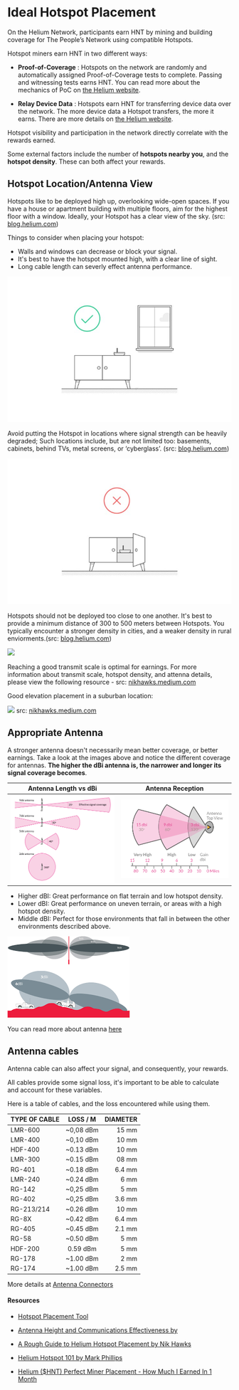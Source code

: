 # Ideal Hotspot Placement 

On the Helium Network, participants earn HNT by mining and building coverage for The People’s Network using compatible Hotspots.

Hotspot miners earn HNT in two different ways:

* **Proof-of-Coverage** : Hotspots on the network are randomly and automatically assigned Proof-of-Coverage tests to complete. Passing and witnessing tests earns HNT. You can read more about the mechanics of PoC on [the Helium website](https://docs.helium.com/blockchain/proof-of-coverage).

* **Relay Device Data** : Hotspots earn HNT for transferring device data over the network. The more device data a Hotspot transfers, the more it earns. There are more details on [the Helium website](https://docs.helium.com/blockchain/helium-token).


Hotspot visibility and participation in the network directly correlate with the rewards earned.

Some external factors include the number of **hotspots nearby you**, and the **hotspot density**. These can both affect your rewards.  

## Hotspot Location/Antenna View

Hotspots like to be deployed high up, overlooking wide-open spaces. If you have a house or apartment building with multiple floors, aim for the highest floor with a window. Ideally, your Hotspot has a clear view of the sky. (src: [blog.helium.com](https://blog.helium.com/helium-hotspot-101-1aa9dcecb5e))

Things to consider when placing your hotspot: 

* Walls and windows can decrease or block your signal.
* It's best to have the hotspot mounted high, with a clear line of sight.
* Long cable length can severly effect antenna performance.

![](../media/photos/hotspotPlacement/placement01.jpeg) 

Avoid putting the Hotspot in locations where signal strength can be heavily degraded; Such locations include, but are not limited too: basements, cabinets, behind TVs, metal screens, or ‘cyberglass’. (src: [blog.helium.com](https://blog.helium.com/helium-hotspot-101-1aa9dcecb5e))

![](../media/photos/hotspotPlacement/placement02.jpeg) 

Hotspots should not be deployed too close to one another. It's best to provide a minimum distance of 300 to 500 meters between Hotspots. You typically encounter a stronger density in cities, and a weaker density in rural enviorments.(src: [blog.helium.com](https://blog.helium.com/helium-hotspot-101-1aa9dcecb5e))

![](https://miro.medium.com/max/4520/1*tBiYItd0qtSYCV6DZF3O-Q.png)



Reaching a good transmit scale is optimal for earnings. For more information about transmit scale, hotspot density, and attenna details, please view the following resource - src: [nikhawks.medium.com](https://nikhawks.medium.com/a-rough-guide-to-helium-hotspot-placement-bb96b0b81343)


Good elevation placement in a suburban location:

![](https://miro.medium.com/max/700/1*OUhcr2mWpE_OUHey5YnEmw.jpeg) 
src: [nikhawks.medium.com](https://nikhawks.medium.com/a-rough-guide-to-helium-hotspot-placement-bb96b0b81343)


## Appropriate Antenna 

A stronger antenna doesn't necessarily mean better coverage, or better earnings. Take a look at the images above and notice the different coverage for antennas. **The higher the dBi antenna is, the narrower and longer its signal coverage becomes**.

| Antenna Length vs dBi | Antenna Reception |
|---| ---|
| ![Antenna length vs dbi](../media/photos/antenna/antenna-length-vs-dbi.png)| ![Antenna Receception](../media/photos/antenna/antenna-reception.png) | 



* Higher dBI: Great performance on flat terrain and low hotspot density.
* Lower dBI: Great performance on uneven terrain, or areas with a high hotspot density.
* Middle dBI: Perfect for those environments that fall in between the other environments described above.

![Antenna Gain on Different Terrain](../media/photos/antenna/antenna-gain-location.png)

You can read more about antenna [here](../handy-guides/antenna/overview.md) 


## Antenna cables 

Antenna cable can also affect your signal, and consequently, your rewards. 

All cables provide some signal loss, it\'s important to be able to calculate and account for these variables. 

Here is a table of cables, and the loss encountered while using them. 

| TYPE OF CABLE  |  LOSS / M  | DIAMETER |
|----------|:-------------:|------:|
| LMR-600 | ~0,08 dBm | 15 mm |
| LMR-400 | ~0,10 dBm | 10 mm |
| HDF-400 | ~0.13 dBm | 10 mm |
| LMR-300 | ~0.15 dBm | 08 mm |
| RG-401  | ~0.18 dBm | 6.4 mm |
| LMR-240 | ~0.24 dBm | 6 mm|
| RG-142  | ~0,25 dBm | 5 mm|
| RG-402  | ~0,25 dBm | 3.6 mm|
| RG-213/214 | ~0.26 dBm | 10 mm |
| RG-8X   | ~0.42 dBm | 6.4 mm|
| RG-405  | ~0.45 dBm | 2.1 mm|
| RG-58   | ~0.50 dBm | 5 mm |
| HDF-200 | 0.59 dBm  |	5 mm |
| RG-178  | ~1.00 dBm | 2 mm | 
| RG-174  | ~1.00 dBm | 2.5 mm| 

More details at [Antenna Connectors](handy-guides/antenna/connectors.md) 

#### Resources
* [Hotspot Placement Tool ](https://app.hotspotty.net/)

* [Antenna Height and Communications Effectiveness by ](https://www.arrl.org/files/file/antplnr.pdf)

* [A Rough Guide to Helium Hotspot Placement by Nik Hawks](https://nikhawks.medium.com/a-rough-guide-to-helium-hotspot-placement-bb96b0b81343)

* [Helium Hotspot 101 by  Mark Phillips](https://blog.helium.com/helium-hotspot-101-1aa9dcecb5e)

* [Helium ($HNT) Perfect Miner Placement - How Much I Earned In 1 Month](https://youtu.be/4gwvPywnhtI)
